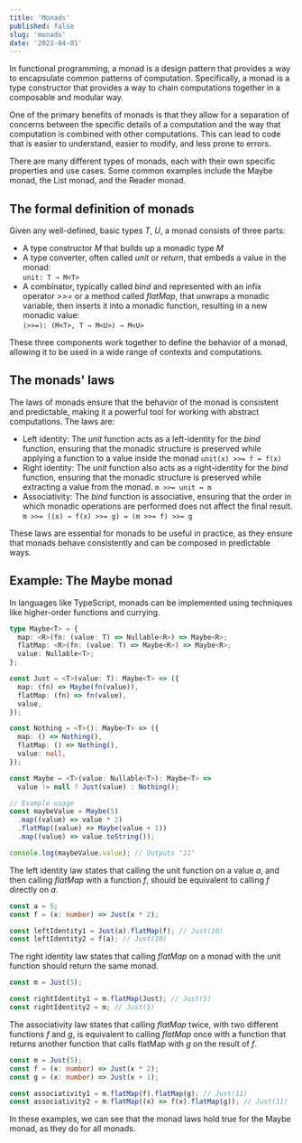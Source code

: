 ```yaml
---
title: 'Monads'
published: false
slug: 'monads'
date: '2023-04-01'
---
```


In functional programming, a monad is a design pattern that provides a way to encapsulate common patterns of computation. Specifically, a monad is a type constructor that provides a way to chain computations together in a composable and modular way.

One of the primary benefits of monads is that they allow for a separation of concerns between the specific details of a computation and the way that computation is combined with other computations. This can lead to code that is easier to understand, easier to modify, and less prone to errors.

There are many different types of monads, each with their own specific properties and use cases. Some common examples include the Maybe monad, the List monad, and the Reader monad.

## The formal definition of monads

Given any well-defined, basic types _T_, _U_, a monad consists of three parts:

- A type constructor _M_ that builds up a monadic type _M<T>_
- A type converter, often called _unit_ or _return_, that embeds a value in the monad:  
  `unit: T → M<T>`
- A combinator, typically called _bind_ and represented with an infix operator _>>=_ or a method called _flatMap_, that unwraps a monadic variable, then inserts it into a monadic function, resulting in a new monadic value:  
  `(>>=): (M<T>, T → M<U>) → M<U>`

These three components work together to define the behavior of a monad, allowing it to be used in a wide range of contexts and computations.

## The monads' laws

The laws of monads ensure that the behavior of the monad is consistent and predictable, making it a powerful tool for working with abstract computations. The laws are:

- Left identity: The _unit_ function acts as a left-identity for the _bind_ function, ensuring that the monadic structure is preserved while applying a function to a value inside the monad `unit(x) >>= f ↔ f(x)`
- Right identity: The _unit_ function also acts as a right-identity for the _bind_ function, ensuring that the monadic structure is preserved while extracting a value from the monad. `m >>= unit ↔ m`
- Associativity: The _bind_ function is associative, ensuring that the order in which monadic operations are performed does not affect the final result. `m >>= ((x) → f(x) >>= g) ↔ (m >>= f) >>= g`

These laws are essential for monads to be useful in practice, as they ensure that monads behave consistently and can be composed in predictable ways.

## Example: The Maybe monad

In languages like TypeScript, monads can be implemented using techniques like higher-order functions and currying.

```typescript
type Maybe<T> = {
  map: <R>(fn: (value: T) => Nullable<R>) => Maybe<R>;
  flatMap: <R>(fn: (value: T) => Maybe<R>) => Maybe<R>;
  value: Nullable<T>;
};

const Just = <T>(value: T): Maybe<T> => ({
  map: (fn) => Maybe(fn(value)),
  flatMap: (fn) => fn(value),
  value,
});

const Nothing = <T>(): Maybe<T> => ({
  map: () => Nothing(),
  flatMap: () => Nothing(),
  value: null,
});

const Maybe = <T>(value: Nullable<T>): Maybe<T> =>
  value != null ? Just(value) : Nothing();

// Example usage
const maybeValue = Maybe(5)
  .map((value) => value * 2)
  .flatMap((value) => Maybe(value + 1))
  .map((value) => value.toString());

console.log(maybeValue.value); // Outputs "11"
```

The left identity law states that calling the unit function on a value _a_, and then calling _flatMap_ with a function _f_, should be equivalent to calling _f_ directly on _a_.

```ts
const a = 5;
const f = (x: number) => Just(x * 2);

const leftIdentity1 = Just(a).flatMap(f); // Just(10)
const leftIdentity2 = f(a); // Just(10)
```

The right identity law states that calling _flatMap_ on a monad with the unit function should return the same monad.

```ts
const m = Just(5);

const rightIdentity1 = m.flatMap(Just); // Just(5)
const rightIdentity2 = m; // Just(5)
```

The associativity law states that calling _flatMap_ twice, with two different functions _f_ and _g_, is equivalent to calling _flatMap_ once with a function that returns another function that calls flatMap with _g_ on the result of _f_.

```ts
const m = Just(5);
const f = (x: number) => Just(x * 2);
const g = (x: number) => Just(x + 1);

const associativity1 = m.flatMap(f).flatMap(g); // Just(11)
const associativity2 = m.flatMap((x) => f(x).flatMap(g)); // Just(11)
```

In these examples, we can see that the monad laws hold true for the Maybe monad, as they do for all monads.
